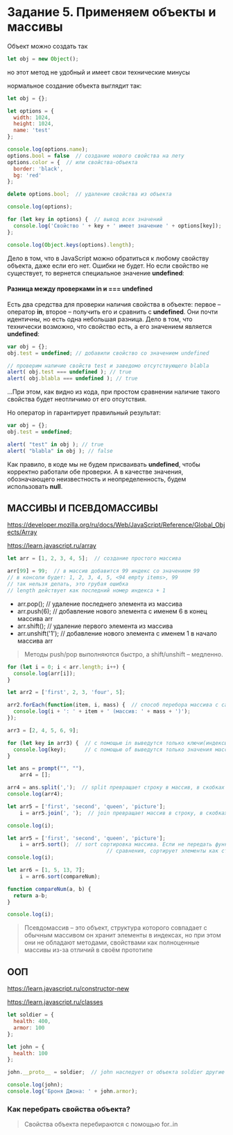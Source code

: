 # Задание 5. Применяем объекты и массивы

Объект можно создать так
```javascript
let obj = new Object();  
```
но этот метод не удобный и имеет свои технические минусы

нормальное создание объекта выглядит так:
```javascript
let obj = {};

let options = {
  width: 1024,
  height: 1024,
  name: 'test'
};

console.log(options.name);
options.bool = false  // создание нового свойства на лету
options.color = {  // или свойства-объекта
  border: 'black',
  bg: 'red'
};

delete options.bool;  // удаление свойства из объекта

console.log(options);

for (let key in options) {  // вывод всех значений
  console.log('Свойство ' + key + ' имеет значение ' + options[key]);
};

console.log(Object.keys(options).length);
```

Дело в том, что в JavaScript можно обратиться к любому свойству объекта, даже если его нет.
Ошибки не будет.
Но если свойство не существует, то вернется специальное значение **undefined**:

#### Разница между проверками in и === undefined
Есть два средства для проверки наличия свойства в объекте: первое – оператор **in**, второе – получить его и сравнить с **undefined**.
Они почти идентичны, но есть одна небольшая разница.
Дело в том, что технически возможно, что свойство есть, а его значением является **undefined**:

```javascript
var obj = {};
obj.test = undefined; // добавили свойство со значением undefined

// проверим наличие свойств test и заведомо отсутствующего blabla
alert( obj.test === undefined ); // true
alert( obj.blabla === undefined ); // true
```
…При этом, как видно из кода, при простом сравнении наличие такого свойства будет неотличимо от его отсутствия.

Но оператор in гарантирует правильный результат:
```javascript
var obj = {};
obj.test = undefined;

alert( "test" in obj ); // true
alert( "blabla" in obj ); // false
```
Как правило, в коде мы не будем присваивать **undefined**, чтобы корректно работали обе проверки.
А в качестве значения, обозначающего неизвестность и неопределенность, будем использовать **null**.

## МАССИВЫ И ПСЕВДОМАССИВЫ
https://developer.mozilla.org/ru/docs/Web/JavaScript/Reference/Global_Objects/Array

https://learn.javascript.ru/array

```javascript
let arr = [1, 2, 3, 4, 5];  // создание простого массива

arr[99] = 99;  // в массив добавится 99 индекс со значением 99
// в консоли будет: 1, 2, 3, 4, 5, <94 empty items>, 99 
// так нельзя делать, это грубая ошибка
// length действует как последний номер индекса + 1
```

- arr.pop();  // удаление последнего элемента из массива
- arr.push(6);  // добавление нового элемента с именем 6 в конец массива arr
- arr.shift();  // удаление первого элемента из массива
- arr.unshift('1');  // добавление нового элемента с именем 1 в начало массива arr
> Методы push/pop выполняются быстро, а shift/unshift – медленно.

```javascript
for (let i = 0; i < arr.length; i++) {
  console.log(arr[i]);
}

let arr2 = ['first', 2, 3, 'four', 5];

arr2.forEach(function(item, i, mass) {  // способ перебора массива с callback функцией
  console.log(i + ': ' + item + ' (массив: ' + mass + ')');
});

arr3 = [2, 4, 5, 6, 9];

for (let key in arr3) {  // с помощью in выведутся только ключи(индексы) массива
  console.log(key);      // с помощью of выведутся только значения массива
}

let ans = prompt("", ""),
    arr4 = [];

arr4 = ans.split(',');  // split превращает строку в массив, в скобках разделитель
console.log(arr4);

let arr5 = ['first', 'second', 'queen', 'picture'];
    i = arr5.join(', ');  // join превращает массив в строку, в скобках разделитель

console.log(i);

let arr5 = ['first', 'second', 'queen', 'picture'];
    i = arr5.sort();  // sort сортировка массива. Если не передать функцию
                                // сравнения, сортирует элементы как строки
console.log(i);

let arr6 = [1, 5, 13, 7];
    i = arr6.sort(compareNum);

function compareNum(a, b) {
  return a-b;
}

console.log(i);
```

> Псевдомассив – это объект, структура которого совпадает с обычным массивом 
> он хранит элементы в индексах, но при этом они не обладают методами,
> свойствами как полноценные массивы из-за отличий в своём прототипе

## ООП
https://learn.javascript.ru/constructor-new

https://learn.javascript.ru/classes

```javascript
let soldier = {
  health: 400,
  armor: 100
};

let john = {
  health: 100
};

john.__proto__ = soldier;  // john наследует от объекта soldier другие свойства

console.log(john);
console.log('Броня Джона: ' + john.armor);
```

### Как перебрать свойства объекта?

> Свойства объекта перебираются с помощью for..in